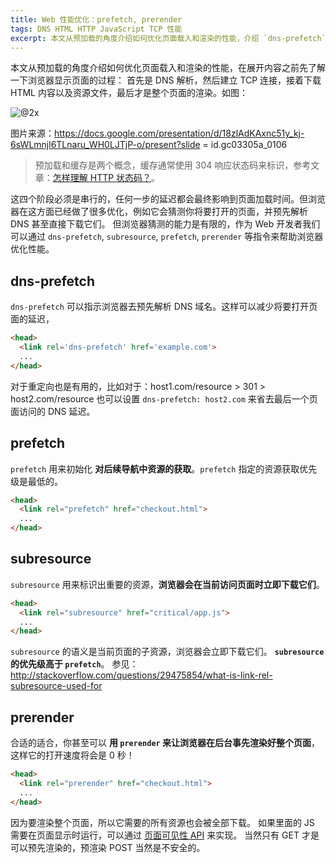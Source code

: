 ```yaml
---
title: Web 性能优化：prefetch, prerender
tags: DNS HTML HTTP JavaScript TCP 性能
excerpt: 本文从预加载的角度介绍如何优化页面载入和渲染的性能，介绍 `dns-prefetch`, `subresource`, `prefetch`, `prerender` 等浏览器性能优化。
---
```


本文从预加载的角度介绍如何优化页面载入和渲染的性能，在展开内容之前先了解一下浏览器显示页面的过程：
首先是 DNS 解析，然后建立 TCP 连接，接着下载 HTML 内容以及资源文件，最后才是整个页面的渲染。如图：

![@2x](/assets/img/blog/pre-party.png)

图片来源：https://docs.google.com/presentation/d/18zlAdKAxnc51y_kj-6sWLmnjl6TLnaru_WH0LJTjP-o/present?slide = id.gc03305a_0106

> 预加载和缓存是两个概念，缓存通常使用 304 响应状态码来标识，参考文章：[怎样理解 HTTP 状态码？][status-code]。

这四个阶段必须是串行的，任何一步的延迟都会最终影响到页面加载时间。但浏览器在这方面已经做了很多优化，例如它会猜测你将要打开的页面，并预先解析 DNS 甚至直接下载它们。
但浏览器猜测的能力是有限的，作为 Web 开发者我们可以通过 `dns-prefetch`, `subresource`, `prefetch`, `prerender` 等指令来帮助浏览器优化性能。

<!--more-->

## dns-prefetch

`dns-prefetch` 可以指示浏览器去预先解析 DNS 域名。这样可以减少将要打开页面的延迟，

```html
<head>
  <link rel='dns-prefetch' href='example.com'>
  ...
</head>
```

对于重定向也是有用的，比如对于：host1.com/resource > 301 > host2.com/resource 也可以设置 `dns-prefetch: host2.com` 来省去最后一个页面访问的 DNS 延迟。

## prefetch

`prefetch` 用来初始化 **对后续导航中资源的获取**。`prefetch` 指定的资源获取优先级是最低的。

```html
<head>
  <link rel="prefetch" href="checkout.html">
  ...
</head>
```

## subresource

`subresource` 用来标识出重要的资源，**浏览器会在当前访问页面时立即下载它们**。

```html
<head>
  <link rel="subresource" href="critical/app.js">
  ...
</head>
```

`subresource` 的语义是当前页面的子资源，浏览器会立即下载它们。
**`subresource` 的优先级高于 `prefetch`**。
参见： <http://stackoverflow.com/questions/29475854/what-is-link-rel-subresource-used-for>

## prerender

合适的适合，你甚至可以 **用 `prerender` 来让浏览器在后台事先渲染好整个页面**，这样它的打开速度将会是 0 秒！

```html
<head>
  <link rel="prerender" href="checkout.html">
  ...
</head>
```

因为要渲染整个页面，所以它需要的所有资源也会被全部下载。
如果里面的 JS 需要在页面显示时运行，可以通过 [页面可见性 API][pva] 来实现。
当然只有 GET 才是可以预先渲染的，预渲染 POST 当然是不安全的。


[pva]: https://developer.mozilla.org/zh-CN/docs/Web/Guide/User_experience/Using_the_Page_Visibility_API
[status-code]: /2015/08/15/http-status-code.html
